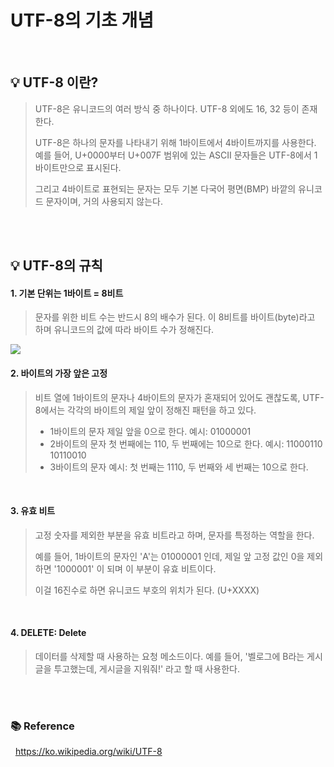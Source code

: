 # UTF-8의 기초 개념

<br>

## 💡 UTF-8 이란?

> UTF-8은 유니코드의 여러 방식 중 하나이다. UTF-8 외에도 16, 32 등이 존재한다.
>
> UTF-8은 하나의 문자를 나타내기 위해 1바이트에서 4바이트까지를 사용한다. 예를 들어, U+0000부터 U+007F 범위에 있는 ASCII 문자들은 UTF-8에서 1바이트만으로 표시된다.
>
> 그리고 4바이트로 표현되는 문자는 모두 기본 다국어 평면(BMP) 바깥의 유니코드 문자이며, 거의 사용되지 않는다.

<br>
<br>

## 💡 UTF-8의 규칙

#### 1. 기본 단위는 1바이트 = 8비트

> 문자를 위한 비트 수는 반드시 8의 배수가 된다. 이 8비트를 바이트(byte)라고 하며 유니코드의 값에 따라 바이트 수가 정해진다.

<img src="https://user-images.githubusercontent.com/66936285/201307672-c77d2b9d-4e8a-4962-b48d-b8f923206ac3.png">

<br>

#### 2. 바이트의 가장 앞은 고정

> 비트 열에 1바이트의 문자나 4바이트의 문자가 혼재되어 있어도 괜찮도록, UTF-8에서는 각각의 바이트의 제일 앞이 정해진 패턴을 하고 있다.
>
> - 1바이트의 문자
>   제일 앞을 0으로 한다.
>   예시: 01000001
>   <br>
> - 2바이트의 문자
>   첫 번째에는 110, 두 번째에는 10으로 한다.
>   예시: 11000110 10110010
>   <br>
> - 3바이트의 문자
>   예시: 첫 번째는 1110, 두 번째와 세 번째는 10으로 한다.

<br>

#### 3. 유효 비트

> 고정 숫자를 제외한 부분을 유효 비트라고 하며, 문자를 특정하는 역할을 한다.
>
> 예를 들어, 1바이트의 문자인 'A'는 01000001 인데, 제일 앞 고정 값인 0을 제외하면 '1000001' 이 되며 이 부분이 유효 비트이다.
>
> 이걸 16진수로 하면 유니코드 부호의 위치가 된다. (U+XXXX)

<br>

#### 4. DELETE: Delete

> 데이터를 삭제할 때 사용하는 요청 메소드이다. 예를 들어, '벨로그에 B라는 게시글을 투고했는데, 게시글을 지워줘!' 라고 할 때 사용한다.

<br>
<br>

### 📚 Reference

&nbsp; https://ko.wikipedia.org/wiki/UTF-8

<br>
<br>
